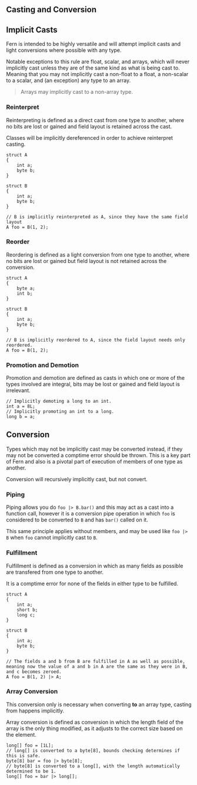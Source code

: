 ## Casting and Conversion

## Implicit Casts

Fern is intended to be highly versatile and will attempt implicit casts and light conversions where possible with any type.

Notable exceptions to this rule are float, scalar, and arrays, which will never implicitly cast unless they are of the same kind as what is being cast to. Meaning that you may not implicitly cast a non-float to a float, a non-scalar to a scalar, and (an exception) any type to an array.

>Arrays may implicitly cast to a non-array type.

### Reinterpret

Reinterpreting is defined as a direct cast from one type to another, where no bits are lost or gained and field layout is retained across the cast.

Classes will be implicitly dereferenced in order to achieve reinterpret casting.

```
struct A
{
    int a;
    byte b;
}

struct B
{
    int a;
    byte b;
}

// B is implicitly reinterpreted as A, since they have the same field layout
A foo = B(1, 2);
```

### Reorder

Reordering is defined as a light conversion from one type to another, where no bits are lost or gained but field layout is not retained across the conversion.

```
struct A
{
    byte a;
    int b;
}

struct B
{
    int a;
    byte b;
}

// B is implicitly reordered to A, since the field layout needs only reordered.
A foo = B(1, 2);
```

### Promotion and Demotion

Promotion and demotion are defined as casts in which one or more of the types involved are integral, bits may be lost or gained and field layout is irrelevant.

```
// Implicitly demoting a long to an int.
int a = 8L;
// Implicitly promoting an int to a long.
long b = a;
```

## Conversion

Types which may not be implicitly cast may be converted instead, if they may not be converted a comptime error should be thrown.
This is a key part of Fern and also is a pivotal part of execution of members of one type as another.

Conversion will recursively implicitly cast, but not convert.

### Piping

Piping allows you do `foo |> B.bar()` and this may act as a cast into a function call, however it is a conversion pipe operation in which `foo` is considered to be converted to `B` and has `bar()` called on it.

This same principle applies without members, and may be used like `foo |> B` when `foo` cannot implicitly cast to `B`.

### Fulfillment

Fulfillment is defined as a conversion in which as many fields as possible are transfered from one type to another.

It is a comptime error for none of the fields in either type to be fulfilled.

```
struct A
{
    int a;
    short b;
    long c;
}

struct B
{
    int a;
    byte b;
}

// The fields a and b from B are fulfilled in A as well as possible, meaning now the value of a and b in A are the same as they were in B, and c becomes zeroed.
A foo = B(1, 2) |> A;
```

### Array Conversion

This conversion only is necessary when converting **to** an array type, casting from happens implicitly.

Array conversion is defined as conversion in which the length field of the array is the only thing modified, as it adjusts to the correct size based on the element.

```
long[] foo = [1L];
// long[] is converted to a byte[8], bounds checking determines if this is safe.
byte[8] bar = foo |> byte[8];
// byte[8] is converted to a long[], with the length automatically determined to be 1.
long[] foo = bar |> long[];